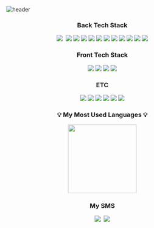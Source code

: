 ![header](https://capsule-render.vercel.app/api?type=waving&color=grey&height=200&section=header&text=Welcome!%20🥳&fontSize=50&animation=twinkling)

<h3 align="center">Back Tech Stack</h3>
<p align="center">
  <img src="https://img.shields.io/badge/java-007396?style=for-the-badge&logo=OpenJDK&logoColor=white"></a>&nbsp 
  <img src="https://img.shields.io/badge/Spring-6DB33F?style=for-the-badge&logo=Spring&logoColor=white">
  <img src="https://img.shields.io/badge/springboot-6DB33F?style=for-the-badge&logo=springboot&logoColor=white">
  <img src="https://img.shields.io/badge/springdataJPA-6DB33F?style=for-the-badge&logo=springboot&logoColor=white">
  <img src="https://img.shields.io/badge/Spring Security-6DB33F?style=for-the-badge&logo=Spring Security&logoColor=white">
  <img src="https://img.shields.io/badge/JUnit5-25A162?style=for-the-badge&logo=JUnit5&logoColor=white">
  <img src="https://img.shields.io/badge/Hibernate-59666C?style=for-the-badge&logo=Hibernate&logoColor=white">
  <img src="https://img.shields.io/badge/MySQL-4479A1?style=for-the-badge&logo=MySQL&logoColor=white">
  <img src="https://img.shields.io/badge/Redis-DC382D?style=for-the-badge&logo=Redis&logoColor=white"> 
  <img src="https://img.shields.io/badge/docker-%230db7ed.svg?style=for-the-badge&logo=docker&logoColor=white"> 
  <img src="https://img.shields.io/badge/Amazon-FF9900?style=for-the-badge&logo=Amazon%20EC2&logoColor=white">
  <img src="https://img.shields.io/badge/Python-3776AB?style=for-the-badge&logo=Python&logoColor=white">
</p>

<h3 align="center">Front Tech Stack</h3>
<p align="center">
  <img src="https://img.shields.io/badge/HTML5-E34F26?style=for-the-badge&logo=HTML5&logoColor=white">
  <img src="https://img.shields.io/badge/CSS3-1572B6?style=for-the-badge&logo=CSS3&logoColor=white">
  <img src="https://img.shields.io/badge/React-61DAFB?style=for-the-badge&logo=React&logoColor=white">
  <img src="https://img.shields.io/badge/Thymeleaf-005F0F?style=for-the-badge&logo=Thymeleaf&logoColor=white">
</p>

<h3 align="center">ETC</h3>
<p align="center">
  <img src="https://img.shields.io/badge/Selenium-43B02A?style=for-the-badge&logo=Selenium&logoColor=white">
  <img src="https://img.shields.io/badge/Google Colab-F9AB00?style=for-the-badge&logo=Google Colab&logoColor=white">
  <img src="https://img.shields.io/badge/Apache Kafka-%3333333.svg?style=for-the-badge&logo=Apache Kafka&logoColor=white"> 
  <img src="https://img.shields.io/badge/grafana-%23F46800.svg?style=for-the-badge&logo=grafana&logoColor=white">
  <img src="https://img.shields.io/badge/Prometheus-E6522C?style=for-the-badge&logo=Prometheus&logoColor=white">
  <img src="https://img.shields.io/badge/kubernetes-2766AC?style=for-the-badge&logo=kubernetes&logoColor=white">
</p>

<h3 align="center">💡 My Most Used Languages 💡</h3>
<p align="center">
  <a href="https://github.com/shinb-bong">
   <img align="center" style="height:180px" src="https://github-readme-stats.vercel.app/api/top-langs/?username=shinb-bong&layout=compact&theme=nord&hide_border=true&hide=jupyter%20notebook,hack" />
  </a>
</p>

<h3 align="center"> My SMS </h3>
<p align="center">
  <a href="https://velog.io/@daoh98/posts"><img src="https://img.shields.io/badge/Blog-11B48A?         style=flat&logo=Vimeo&logoColor=white&link=https://velog.io/@daoh98/posts"/></a>&nbsp
  <a href="mailto:daoh98@naver.com"><img src="https://img.shields.io/badge/Mail-d14836?style=flat&logo=Gmail&logoColor=white&link=daoh98@naver.com"/></a>
</p>

